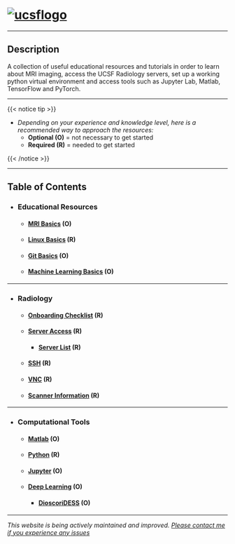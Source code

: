 # [![ucsflogo]][ucsfrad]

---

## Description

A collection of useful educational resources and tutorials in order to learn about MRI imaging, access the UCSF Radiology servers, set up a working python virtual environment and access tools such as Jupyter Lab, Matlab, TensorFlow and PyTorch.

---

{{< notice tip >}}

- *Depending on your experience and knowledge level, here is a recommended way to approach the resources:*
  - **Optional (O)** = not necessary to get started
  - **Required (R)** = needed to get started

{{< /notice >}}

---

## Table of Contents

- ### Educational Resources

  - #### [MRI Basics][mrires] (O)

  - #### [Linux Basics][linuxres] (R)

  - #### [Git Basics][gitres] (O)

  - #### [Machine Learning Basics][mlres] (O)

---

- ### Radiology

  - #### [Onboarding Checklist][onboarding] (R)
  
  - #### [Server Access][serveraccess] (R)

    - #### [Server List][serverlist] (R)

  - #### [SSH][sshinfo] (R)

  - #### [VNC][vncinfo] (R)

  - #### [Scanner Information][scannerinfo] (R)

---

- ### Computational Tools

  - #### [Matlab][matlabres] (O)

  - #### [Python][pythonres] (R)

  - #### [Jupyter][jupyterres] (O)

  - #### [Deep Learning][dlres] (O)

    - #### [DioscoriDESS] (O)

---

*This website is being actively maintained and improved. [Please contact me if you experience any issues][mailme]*

<!-- Links -->
[ucsflogo]: /materials/UCSF_sublogo_RadiologyBiomedicalImaging_navy_RGB.png "UCSF logo"
[ucsfrad]: https://radiology.ucsf.edu/
[mrires]: /page/mriedu
[linuxres]: /page/linuxedu
[gitres]: /page/gitedu
[mlres]: /page/machinelearningedu
[onboarding]: /page/onboarding
[serveraccess]: /page/serverinfo
[serverlist]: https://ucsf.box.com/s/yx3hv4trm4kniy1in0op2y7nzeukouf2
[sshinfo]: /page/sshinfo
[vncinfo]: /page/vncinfo
[scannerinfo]: /page/scannerinfo
[matlabres]: /page/matlabinfo
[pythonres]: /page/pythoninfo
[jupyterres]: /page/jupyterinfo
[dlres]: /page/deeplearninginfo
[dioscoridess]: /page/dioscoridess
[mailme]: mailto:alejandro.moralesmartinez@ucsf.edu